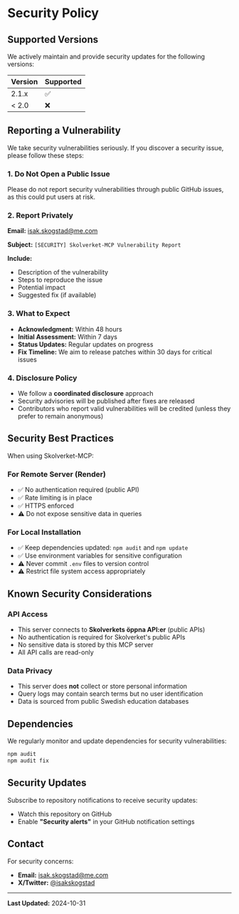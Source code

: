 # Security Policy

## Supported Versions

We actively maintain and provide security updates for the following versions:

| Version | Supported          |
| ------- | ------------------ |
| 2.1.x   | :white_check_mark: |
| < 2.0   | :x:                |

## Reporting a Vulnerability

We take security vulnerabilities seriously. If you discover a security issue, please follow these steps:

### 1. **Do Not** Open a Public Issue

Please do not report security vulnerabilities through public GitHub issues, as this could put users at risk.

### 2. Report Privately

**Email:** isak.skogstad@me.com

**Subject:** `[SECURITY] Skolverket-MCP Vulnerability Report`

**Include:**
- Description of the vulnerability
- Steps to reproduce the issue
- Potential impact
- Suggested fix (if available)

### 3. What to Expect

- **Acknowledgment:** Within 48 hours
- **Initial Assessment:** Within 7 days
- **Status Updates:** Regular updates on progress
- **Fix Timeline:** We aim to release patches within 30 days for critical issues

### 4. Disclosure Policy

- We follow a **coordinated disclosure** approach
- Security advisories will be published after fixes are released
- Contributors who report valid vulnerabilities will be credited (unless they prefer to remain anonymous)

## Security Best Practices

When using Skolverket-MCP:

### For Remote Server (Render)
- ✅ No authentication required (public API)
- ✅ Rate limiting is in place
- ✅ HTTPS enforced
- ⚠️ Do not expose sensitive data in queries

### For Local Installation
- ✅ Keep dependencies updated: `npm audit` and `npm update`
- ✅ Use environment variables for sensitive configuration
- ⚠️ Never commit `.env` files to version control
- ⚠️ Restrict file system access appropriately

## Known Security Considerations

### API Access
- This server connects to **Skolverkets öppna API:er** (public APIs)
- No authentication is required for Skolverket's public APIs
- No sensitive data is stored by this MCP server
- All API calls are read-only

### Data Privacy
- This server does **not** collect or store personal information
- Query logs may contain search terms but no user identification
- Data is sourced from public Swedish education databases

## Dependencies

We regularly monitor and update dependencies for security vulnerabilities:

```bash
npm audit
npm audit fix
```

## Security Updates

Subscribe to repository notifications to receive security updates:
- Watch this repository on GitHub
- Enable **"Security alerts"** in your GitHub notification settings

## Contact

For security concerns:
- **Email:** isak.skogstad@me.com
- **X/Twitter:** [@isakskogstad](https://x.com/isakskogstad)

---

**Last Updated:** 2024-10-31
